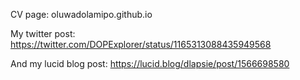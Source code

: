 CV page: oluwadolamipo.github.io

My twitter post: https://twitter.com/DOPExplorer/status/1165313088435949568

And my lucid blog post: https://lucid.blog/dlapsie/post/1566698580
